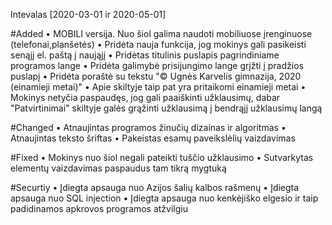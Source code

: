 Intevalas [2020-03-01 ir 2020-05-01]

#Added
• MOBILI versija. Nuo šiol galima naudoti mobiliuose įrenginuose (telefonai,planšetės)
• Pridėta nauja funkcija, jog mokinys gali pasikeisti senąjį el. paštą į naująjį
• Pridėtas titulinis puslapis pagrindiniame programos lange
• Pridėta galimybė prisijungimo lange grįžti į pradžios puslapį
• Pridėta poraštė su tekstu "© Ugnės Karvelis gimnazija, 2020 (einamieji metai)"
• Apie skiltyje taip pat yra pritaikomi einamieji metai
• Mokinys netyčia paspaudęs, jog gali paaiškinti užklausimų, dabar "Patvirtinimai" skiltyje galės grąžinti užklausimą į bendrąjį užklausimų langą

#Changed
• Atnaujintas programos žinučių dizainas ir algoritmas
• Atnaujintas teksto šriftas
• Pakeistas esamų paveikslėlių vaizdavimas

#Fixed
• Mokinys nuo šiol negali pateikti tuščio užklausimo
• Sutvarkytas elementų vaizdavimas paspaudus tam tikrą mygtuką

#Securtiy
• Įdiegta apsauga nuo Azijos šalių kalbos rašmenų
• Įdiegta apsauga nuo SQL injection
• Įdiegta apsauga nuo kenkėjiško elgesio ir taip padidinamos apkrovos programos atžvilgiu